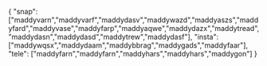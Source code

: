 {
  "snap":  ["maddyvarn","maddyvarf","maddydasv","maddywazd","maddyaszs","maddyfard","maddyvase","maddyfarp","maddyaqwe","maddydazx","maddytread","maddydasn","maddydasd","maddytrew","maddydasf"],
  "insta": ["maddywqsx","maddydaam","maddybbrag","maddygads","maddyfaar"],
  "tele":  ["maddyfarn","maddyfarn","maddyhars","maddyhars","maddygon"]
}
